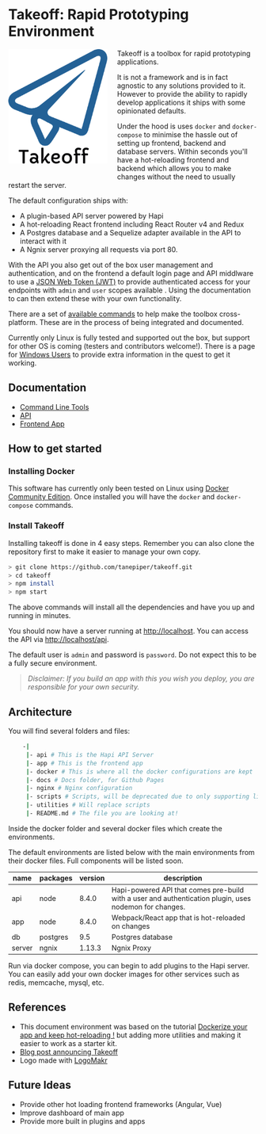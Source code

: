 # Takeoff: Rapid Prototyping Environment

<img src="docs/assets/logo.png" width="200px" align="left" style="margin-right:20px; margin-bottom:20px;" />

Takeoff is a toolbox for rapid prototyping applications.

It is not a framework and is in fact agnostic to any solutions provided to it. However to provide the ability to rapidly develop applications it ships with some opinionated defaults.

Under the hood is uses `docker` and `docker-compose` to minimise the hassle out of setting up frontend, backend and database servers. Within seconds you'll have a hot-reloading frontend and backend which allows you to make changes without the need to usually restart the server.

The default configuration ships with:

* A plugin-based API server powered by Hapi
* A hot-reloading React frontend including React Router v4 and Redux
* A Postgres database and a Sequelize adapter available in the API to interact with it
* A Ngnix server proxying all requests via port 80.

With the API you also get out of the box user management and authentication, and on the frontend a default login page and API middlware to use a [JSON Web Token (JWT)](https://jwt.io) to provide authenticated access for your endpoints with `admin` and `user` scopes available . Using the documentation to can then extend these with your own functionality.

There are a set of [available commands](docs/command-line.md) to help make the toolbox cross-platform.  These are in the process of being integrated and documented.

Currently only Linux is fully tested and supported out the box, but support for other OS is coming (testers and contributors welcome!). There is a page for [Windows Users](docs/windows-setup.md) to provide extra information in the quest to get it working.

## Documentation

* [Command Line Tools](docs/command-line.md)
* [API](api/README.md)
* [Frontend App](app/README.md)

## How to get started

### Installing Docker

This software has currently only been tested on Linux using [Docker Community Edition](https://www.docker.com/community-edition). Once installed you will have the `docker` and `docker-compose` commands.

### Install Takeoff

Installing takeoff is done in 4 easy steps.  Remember you can also clone the repository first to make it easier to manage your own copy.

```bash
> git clone https://github.com/tanepiper/takeoff.git
> cd takeoff
> npm install
> npm start
```

The above commands will install all the dependencies and have you up and running in minutes.

You should now have a server running at [http://localhost](http://localhost). You can access the API via [http://localhost/api](http://localhost/api).

The default user is `admin` and password is `password`.  Do not expect this to be a fully secure environment.

> *Disclaimer: If you build an app with this you wish you deploy, you are responsible for your own security.*

## Architecture

You will find several folders and files:

```bash
    -|
     |- api # This is the Hapi API Server
     |- app # This is the frontend app
     |- docker # This is where all the docker configurations are kept
     |- docs # Docs folder, for Github Pages
     |- nginx # Nginx configuration
     |- scripts # Scripts, will be deprecated due to only supporting linux
     |- utilities # Will replace scripts
     |- README.md # The file you are looking at!
```

Inside the docker folder and several docker files which create the environments.

The default environments are listed below with the main environments from their docker files.  Full components will be listed soon.

|name   |packages  |version|description|
|----   |-------   |-------|-----------|
|api    |node      |8.4.0  |Hapi-powered API that comes pre-build with a user and authentication plugin, uses nodemon for changes.|
|app    |node      |8.4.0  |Webpack/React app that is hot-reloaded on changes|
|db     |postgres  |9.5    |Postgres database|
|server |ngnix     |1.13.3 |Ngnix Proxy|

Run via docker compose, you can begin to add plugins to the Hapi server.  You can easily add your own docker images for other services such as redis, memcache, mysql, etc.

## References

* This document environment was based on the tutorial [Dockerize your app and keep hot-reloading !](https://blog.bam.tech/developper-news/dockerize-your-app-and-keep-hot-reloading) but adding more utilities and making it easier to work as a starter kit.
* [Blog post announcing Takeoff](https://medium.com/@tanepiper/takeoff-a-rapid-development-environment-designed-for-hack-days-9a45ae891366)
* Logo made with [LogoMakr](http://logomakr.com)

## Future Ideas

* Provide other hot loading frontend frameworks (Angular, Vue)
* Improve dashboard of main app
* Provide more built in plugins and apps
